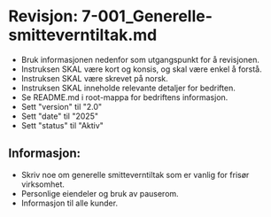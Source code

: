 # Revisjon: 7-001_Generelle-smitteverntiltak.md

- Bruk informasjonen nedenfor som utgangspunkt for å revisjonen.
- Instruksen SKAL være kort og konsis, og skal være enkel å forstå.
- Instruksen SKAL være skrevet på norsk.
- Instruksen SKAL inneholde relevante detaljer for bedriften.
- Se README.md i root-mappa for bedriftens informasjon.
- Sett "version" til "2.0"
- Sett "date" til "2025"
- Sett "status" til "Aktiv"

## Informasjon:

- Skriv noe om generelle smitteverntiltak som er vanlig for frisør virksomhet.
- Personlige eiendeler og bruk av pauserom.
- Informasjon til alle kunder.

